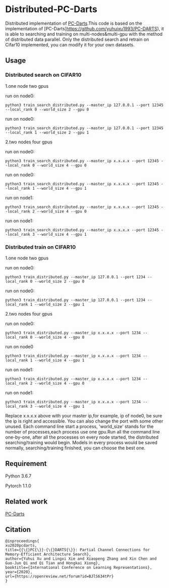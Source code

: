 # Distributed-PC-Darts
Distributed implementation of [PC-Darts](https://github.com/yuhuixu1993/PC-DARTS).This code is based on the implementation of [PC-Darts]https://github.com/yuhuixu1993/PC-DARTS), it is able to searching and training on multi-nodes&amp;multi-gpu with the method of distributed data parallel. Only the distributed search and retrain on Cifar10 implemented, you can modify it for your own datasets.

## Usage
### Distributed search on CIFAR10

1.one node two gpus

run on node0:

    python3 train_search_distributed.py --master_ip 127.0.0.1 --port 12345 --local_rank 0 --world_size 2 --gpu 0

run on node0:

    python3 train_search_distributed.py --master_ip 127.0.0.1 --port 12345 --local_rank 1 --world_size 2 --gpu 1

2.two nodes four gpus

run on node0:

    python3 train_search_distributed.py --master_ip x.x.x.x --port 12345 --local_rank 0 --world_size 4 --gpu 0

run on node0:

    python3 train_search_distributed.py --master_ip x.x.x.x --port 12345 --local_rank 1 --world_size 4 --gpu 1

run on node1:

    python3 train_search_distributed.py --master_ip x.x.x.x --port 12345 --local_rank 2 --world_size 4 --gpu 0

run on node1:

    python3 train_search_distributed.py --master_ip x.x.x.x --port 12345 --local_rank 3 --world_size 4 --gpu 1

### Distributed train on CIFAR10

1.one node two gpus

run on node0:

    python3 train_distributed.py --master_ip 127.0.0.1 --port 1234 --local_rank 0 --world_size 2 --gpu 0

run on node0:

    python3 train_distributed.py --master_ip 127.0.0.1 --port 1234 --local_rank 1 --world_size 2 --gpu 1

2.two nodes four gpus

run on node0:

    python3 train_distributed.py --master_ip x.x.x.x --port 1234 --local_rank 0 --world_size 4 --gpu 0

run on node0

    python3 train_distributed.py --master_ip x.x.x.x --port 1234 --local_rank 1 --world_size 4 --gpu 1

run on node1:

    python3 train_distributed.py --master_ip x.x.x.x --port 1234 --local_rank 2 --world_size 4 --gpu 0

run on node1:
       
    python3 train_distributed.py --master_ip x.x.x.x --port 1234 --local_rank 3 --world_size 4 --gpu 1

Replace x.x.x.x above with your master ip,for example, ip of node0, be sure the ip is right and accessible. You can also change the port with some other unused. Each command line start a process, 'world_size' stands for the number of processes,each process use one gpu.Run all the command line one-by-one, after all the processes on every node started, the distributed searching/training would begin. Models in every process would be saved normally, searching/training finished, you can choose the best one.

## Requirement

Python 3.6.7

Pytorch 1.1.0

## Related work

[PC-Darts](https://github.com/yuhuixu1993/PC-DARTS)
## Citation
    @inproceedings{
    xu2020pcdarts,
    title={{\{}PC{\}}-{\{}DARTS{\}}: Partial Channel Connections for Memory-Efficient Architecture Search},
    author={Yuhui Xu and Lingxi Xie and Xiaopeng Zhang and Xin Chen and Guo-Jun Qi and Qi Tian and Hongkai Xiong},
    booktitle={International Conference on Learning Representations},
    year={2020},
    url={https://openreview.net/forum?id=BJlS634tPr}
    }

